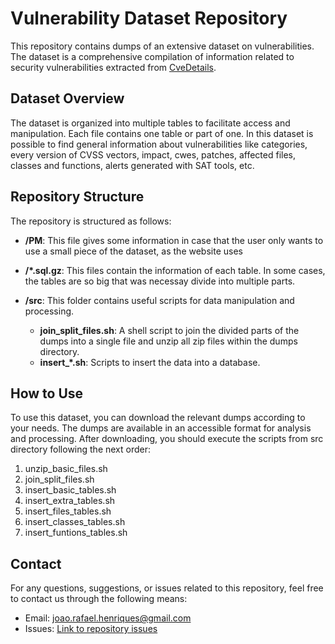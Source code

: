 # Vulnerability Dataset Repository

This repository contains dumps of an extensive dataset on vulnerabilities. The dataset is a comprehensive compilation of information related to security vulnerabilities extracted from [CveDetails](https://www.cvedetails.com).

## Dataset Overview

The dataset is organized into multiple tables to facilitate access and manipulation. Each file contains one table or part of one. In this dataset is possible to find general information about vulnerabilities like categories, every version of CVSS vectors, impact, cwes, patches, affected files, classes and functions, alerts generated with SAT tools, etc. 

## Repository Structure

The repository is structured as follows:

- **/PM**: This file gives some information in case that the user only wants to use a small  piece of the dataset, as the website uses

- **/\*.sql.gz**: This files contain the information of each table. In some cases, the tables are so big that was necessay divide into multiple parts.

- **/src**: This folder contains useful scripts for data manipulation and processing.
  - **join_split_files.sh**: A shell script to join the divided parts of the dumps into a single file and unzip all zip files within the dumps directory.
  - **insert_\*.sh**: Scripts to insert the data into a database. 

## How to Use

To use this dataset, you can download the relevant dumps according to your needs. The dumps are available in an accessible format for analysis and processing. After downloading, you should execute the scripts from src directory following the next order:
1. unzip_basic_files.sh
2. join_split_files.sh
3. insert_basic_tables.sh
4. insert_extra_tables.sh
5. insert_files_tables.sh
6. insert_classes_tables.sh
7. insert_funtions_tables.sh

## Contact

For any questions, suggestions, or issues related to this repository, feel free to contact us through the following means:

- Email: [joao.rafael.henriques@gmail.com](mailto:joao.rafael.henriques@gmail.com)
- Issues: [Link to repository issues](https://github.com/JoaoRafaelHenriques/CVEDetailsScrapeDataset/issues)


